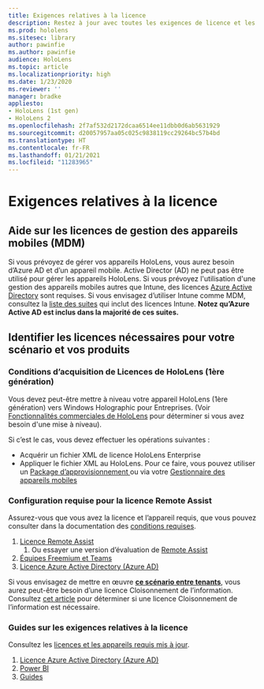 ```yaml
---
title: Exigences relatives à la licence
description: Restez à jour avec toutes les exigences de licence et les instructions dont vous avez besoin pour la gestion des appareils mobiles, HoloLens et Remote Assist.
ms.prod: hololens
ms.sitesec: library
author: pawinfie
ms.author: pawinfie
audience: HoloLens
ms.topic: article
ms.localizationpriority: high
ms.date: 1/23/2020
ms.reviewer: ''
manager: bradke
appliesto:
- HoloLens (1st gen)
- HoloLens 2
ms.openlocfilehash: 2f7af532d2172dcaa6514ee11dbb0d6ab5631929
ms.sourcegitcommit: d20057957aa05c025c9838119cc29264bc57b4bd
ms.translationtype: HT
ms.contentlocale: fr-FR
ms.lasthandoff: 01/21/2021
ms.locfileid: "11283965"
---
```

# Exigences relatives à la licence

## Aide sur les licences de gestion des appareils mobiles (MDM)

Si vous prévoyez de gérer vos appareils HoloLens, vous aurez besoin d’Azure AD et d’un appareil mobile. Active Director (AD) ne peut pas être utilisé pour gérer les appareils HoloLens.
Si vous prévoyez l'utilisation d'une gestion des appareils mobiles autres que Intune, des licences [Azure Active Directory](https://docs.microsoft.com/azure/active-directory/fundamentals/active-directory-whatis) sont requises.
Si vous envisagez d’utiliser Intune comme MDM, consultez la [liste des suites](https://docs.microsoft.com/intune/fundamentals/licenses) qui inclut des licences Intune. **Notez qu’Azure Active AD est inclus dans la majorité de ces suites.**

## Identifier les licences nécessaires pour votre scénario et vos produits

### Conditions d’acquisition de Licences de HoloLens (1ère génération)

Vous devez peut-être mettre à niveau votre appareil HoloLens (1ère génération) vers Windows Holographic pour Entreprises. (Voir [Fonctionnalités commerciales de HoloLens](holoLens-commercial-features.md#feature-comparison-between-editions) pour déterminer si vous avez besoin d'une mise à niveau).

 Si c’est le cas, vous devez effectuer les opérations suivantes :

- Acquérir un fichier XML de licence HoloLens Enterprise
- Appliquer le fichier XML au HoloLens. Pour ce faire, vous pouvez utiliser un [Package d’approvisionnement ](hololens-provisioning.md) ou via votre [Gestionnaire des appareils mobiles ](https://docs.microsoft.com/intune/configuration/holographic-upgrade)

### Configuration requise pour la licence Remote Assist

Assurez-vous que vous avez la licence et l’appareil requis, que vous pouvez consulter dans la documentation des [conditions requises](https://docs.microsoft.com/dynamics365/mixed-reality/remote-assist/requirements).

1. [Licence Remote Assist](https://docs.microsoft.com/dynamics365/mixed-reality/remote-assist/buy-and-deploy-remote-assist)
    1. Ou essayer une version d’évaluation de [Remote Assist](https://docs.microsoft.com/dynamics365/mixed-reality/remote-assist/try-remote-assist)
1. [Équipes Freemium et Teams](https://products.office.com/microsoft-teams/free)
1. [Licence Azure Active Directory (Azure AD)](https://docs.microsoft.com/azure/active-directory/fundamentals/active-directory-whatis)

Si vous envisagez de mettre en œuvre **[ce scénario entre tenants](https://docs.microsoft.com/dynamics365/mixed-reality/remote-assist/cross-tenant-overview#scenario-2-leasing-services-to-other-tenants)**, vous aurez peut-être besoin d’une licence Cloisonnement de l’information. Consultez [cet article](https://docs.microsoft.com/dynamics365/mixed-reality/remote-assist/cross-tenant-licensing-implementation#step-1-determine-if-information-barriers-are-necessary) pour déterminer si une licence Cloisonnement de l’information est nécessaire.

### Guides sur les exigences relatives à la licence

Consultez les [licences et les appareils requis mis à jour](https://docs.microsoft.com/dynamics365/mixed-reality/guides/requirements).

1. [Licence Azure Active Directory (Azure AD)](https://docs.microsoft.com/azure/active-directory/fundamentals/active-directory-whatis)
1. [Power BI](https://powerbi.microsoft.com/desktop/)
1. [Guides](https://docs.microsoft.com/dynamics365/mixed-reality/guides/setup)
